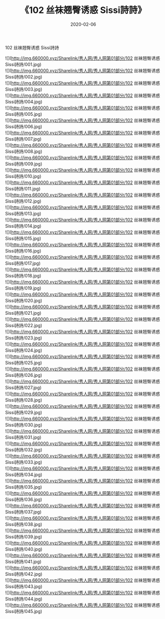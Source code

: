 ﻿---
layout: post
title:  《102 丝袜翘臀诱惑 Sissi詩詩》
date:   2020-02-06
img: http://img.660000.xyz/Sharelink/秀人网/秀人网第01部分/102 丝袜翘臀诱惑 Sissi詩詩/000.jpg
categories: [美女, 清纯, 唯美]
---

102 丝袜翘臀诱惑 Sissi詩詩

  ![](http://img.660000.xyz/Sharelink/秀人网/秀人网第01部分/102 丝袜翘臀诱惑 Sissi詩詩/001.jpg) <br> ![](http://img.660000.xyz/Sharelink/秀人网/秀人网第01部分/102 丝袜翘臀诱惑 Sissi詩詩/002.jpg) <br> ![](http://img.660000.xyz/Sharelink/秀人网/秀人网第01部分/102 丝袜翘臀诱惑 Sissi詩詩/003.jpg) <br> ![](http://img.660000.xyz/Sharelink/秀人网/秀人网第01部分/102 丝袜翘臀诱惑 Sissi詩詩/004.jpg) <br> ![](http://img.660000.xyz/Sharelink/秀人网/秀人网第01部分/102 丝袜翘臀诱惑 Sissi詩詩/005.jpg) <br> ![](http://img.660000.xyz/Sharelink/秀人网/秀人网第01部分/102 丝袜翘臀诱惑 Sissi詩詩/006.jpg) <br> ![](http://img.660000.xyz/Sharelink/秀人网/秀人网第01部分/102 丝袜翘臀诱惑 Sissi詩詩/007.jpg) <br> ![](http://img.660000.xyz/Sharelink/秀人网/秀人网第01部分/102 丝袜翘臀诱惑 Sissi詩詩/008.jpg) <br> ![](http://img.660000.xyz/Sharelink/秀人网/秀人网第01部分/102 丝袜翘臀诱惑 Sissi詩詩/009.jpg) <br> ![](http://img.660000.xyz/Sharelink/秀人网/秀人网第01部分/102 丝袜翘臀诱惑 Sissi詩詩/010.jpg) <br> ![](http://img.660000.xyz/Sharelink/秀人网/秀人网第01部分/102 丝袜翘臀诱惑 Sissi詩詩/011.jpg) <br> ![](http://img.660000.xyz/Sharelink/秀人网/秀人网第01部分/102 丝袜翘臀诱惑 Sissi詩詩/012.jpg) <br> ![](http://img.660000.xyz/Sharelink/秀人网/秀人网第01部分/102 丝袜翘臀诱惑 Sissi詩詩/013.jpg) <br> ![](http://img.660000.xyz/Sharelink/秀人网/秀人网第01部分/102 丝袜翘臀诱惑 Sissi詩詩/014.jpg) <br> ![](http://img.660000.xyz/Sharelink/秀人网/秀人网第01部分/102 丝袜翘臀诱惑 Sissi詩詩/015.jpg) <br> ![](http://img.660000.xyz/Sharelink/秀人网/秀人网第01部分/102 丝袜翘臀诱惑 Sissi詩詩/016.jpg) <br> ![](http://img.660000.xyz/Sharelink/秀人网/秀人网第01部分/102 丝袜翘臀诱惑 Sissi詩詩/017.jpg) <br> ![](http://img.660000.xyz/Sharelink/秀人网/秀人网第01部分/102 丝袜翘臀诱惑 Sissi詩詩/018.jpg) <br> ![](http://img.660000.xyz/Sharelink/秀人网/秀人网第01部分/102 丝袜翘臀诱惑 Sissi詩詩/019.jpg) <br> ![](http://img.660000.xyz/Sharelink/秀人网/秀人网第01部分/102 丝袜翘臀诱惑 Sissi詩詩/020.jpg) <br> ![](http://img.660000.xyz/Sharelink/秀人网/秀人网第01部分/102 丝袜翘臀诱惑 Sissi詩詩/021.jpg) <br> ![](http://img.660000.xyz/Sharelink/秀人网/秀人网第01部分/102 丝袜翘臀诱惑 Sissi詩詩/022.jpg) <br> ![](http://img.660000.xyz/Sharelink/秀人网/秀人网第01部分/102 丝袜翘臀诱惑 Sissi詩詩/023.jpg) <br> ![](http://img.660000.xyz/Sharelink/秀人网/秀人网第01部分/102 丝袜翘臀诱惑 Sissi詩詩/024.jpg) <br> ![](http://img.660000.xyz/Sharelink/秀人网/秀人网第01部分/102 丝袜翘臀诱惑 Sissi詩詩/025.jpg) <br> ![](http://img.660000.xyz/Sharelink/秀人网/秀人网第01部分/102 丝袜翘臀诱惑 Sissi詩詩/026.jpg) <br> ![](http://img.660000.xyz/Sharelink/秀人网/秀人网第01部分/102 丝袜翘臀诱惑 Sissi詩詩/027.jpg) <br> ![](http://img.660000.xyz/Sharelink/秀人网/秀人网第01部分/102 丝袜翘臀诱惑 Sissi詩詩/028.jpg) <br> ![](http://img.660000.xyz/Sharelink/秀人网/秀人网第01部分/102 丝袜翘臀诱惑 Sissi詩詩/029.jpg) <br> ![](http://img.660000.xyz/Sharelink/秀人网/秀人网第01部分/102 丝袜翘臀诱惑 Sissi詩詩/030.jpg) <br> ![](http://img.660000.xyz/Sharelink/秀人网/秀人网第01部分/102 丝袜翘臀诱惑 Sissi詩詩/031.jpg) <br> ![](http://img.660000.xyz/Sharelink/秀人网/秀人网第01部分/102 丝袜翘臀诱惑 Sissi詩詩/032.jpg) <br> ![](http://img.660000.xyz/Sharelink/秀人网/秀人网第01部分/102 丝袜翘臀诱惑 Sissi詩詩/033.jpg) <br> ![](http://img.660000.xyz/Sharelink/秀人网/秀人网第01部分/102 丝袜翘臀诱惑 Sissi詩詩/034.jpg) <br> ![](http://img.660000.xyz/Sharelink/秀人网/秀人网第01部分/102 丝袜翘臀诱惑 Sissi詩詩/035.jpg) <br> ![](http://img.660000.xyz/Sharelink/秀人网/秀人网第01部分/102 丝袜翘臀诱惑 Sissi詩詩/036.jpg) <br> ![](http://img.660000.xyz/Sharelink/秀人网/秀人网第01部分/102 丝袜翘臀诱惑 Sissi詩詩/037.jpg) <br> ![](http://img.660000.xyz/Sharelink/秀人网/秀人网第01部分/102 丝袜翘臀诱惑 Sissi詩詩/038.jpg) <br> ![](http://img.660000.xyz/Sharelink/秀人网/秀人网第01部分/102 丝袜翘臀诱惑 Sissi詩詩/039.jpg) <br> ![](http://img.660000.xyz/Sharelink/秀人网/秀人网第01部分/102 丝袜翘臀诱惑 Sissi詩詩/040.jpg) <br> ![](http://img.660000.xyz/Sharelink/秀人网/秀人网第01部分/102 丝袜翘臀诱惑 Sissi詩詩/041.jpg) <br> ![](http://img.660000.xyz/Sharelink/秀人网/秀人网第01部分/102 丝袜翘臀诱惑 Sissi詩詩/042.jpg) <br> ![](http://img.660000.xyz/Sharelink/秀人网/秀人网第01部分/102 丝袜翘臀诱惑 Sissi詩詩/043.jpg) <br> ![](http://img.660000.xyz/Sharelink/秀人网/秀人网第01部分/102 丝袜翘臀诱惑 Sissi詩詩/044.jpg) <br> ![](http://img.660000.xyz/Sharelink/秀人网/秀人网第01部分/102 丝袜翘臀诱惑 Sissi詩詩/045.jpg) <br>